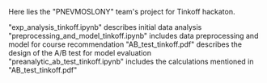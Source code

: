 Here lies the "PNEVMOSLONY" team's project for Tinkoff hackaton.

"exp_analysis_tinkoff.ipynb" describes initial data analysis
"preprocessing_and_model_tinkoff.ipynb" includes data preprocessing and model for course recommendation
"AB_test_tinkoff.pdf" describes the design of the A/B test for model evaluation
"preanalytic_ab_test_tinkoff.ipynb" includes the calculations mentioned in "AB_test_tinkoff.pdf"
